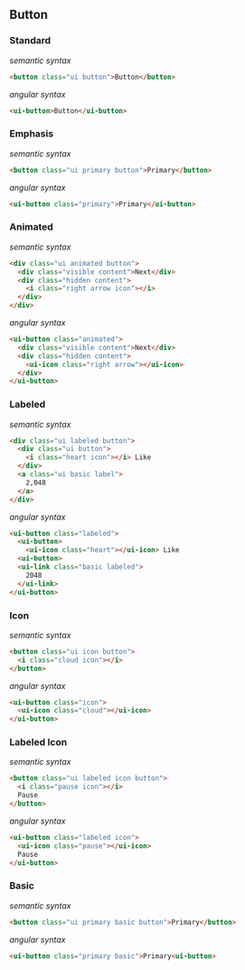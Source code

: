 ## Button

### Standard

*semantic syntax*
```html
<button class="ui button">Button</button>
```

*angular syntax*
```html
<ui-button>Button</ui-button>
```

### Emphasis
*semantic syntax*
```html
<button class="ui primary button">Primary</button>
```

*angular syntax*
```html
<ui-button class="primary">Primary</ui-button>
```

### Animated
*semantic syntax*
```html
<div class="ui animated button">
  <div class="visible content">Next</div>
  <div class="hidden content">
    <i class="right arrow icon"></i>
  </div>
</div>
```

*angular syntax*
```html
<ui-button class="animated">
  <div class="visible content">Next</div>
  <div class="hidden content">
    <ui-icon class="right arrow"></ui-icon>
  </div>
</ui-button>
```

### Labeled
*semantic syntax*
```html
<div class="ui labeled button">
  <div class="ui button">
    <i class="heart icon"></i> Like
  </div>
  <a class="ui basic label">
    2,048
  </a>
</div>
```

*angular syntax*
```html
<ui-button class="labeled">
  <ui-button>
    <ui-icon class="heart"></ui-icon> Like
  <ui-button>
  <ui-link class="basic labeled">
    2048
  </ui-link>
</ui-button>
```

### Icon
*semantic syntax*
```html
<button class="ui icon button">
  <i class="cloud icon"></i>
</button>
```

*angular syntax*
```html
<ui-button class="icon">
  <ui-icon class="cloud"></ui-icon>
</ui-button>
```

### Labeled Icon
*semantic syntax*
```html
<button class="ui labeled icon button">
  <i class="pause icon"></i>
  Pause
</button>
```

*angular syntax*
```html
<ui-button class="labeled icon">
  <ui-icon class="pause"></ui-icon>
  Pause
</ui-button>
```

### Basic
*semantic syntax*
```html
<button class="ui primary basic button">Primary</button>
```

*angular syntax*
```html
<ui-button class="primary basic">Primary<ui-button>
```
